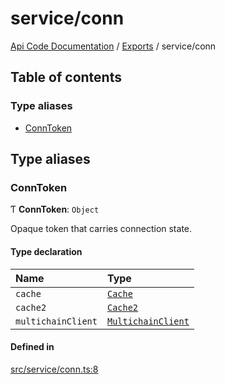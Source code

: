 # service/conn
 
[Api Code Documentation](../README.md) / [Exports](../modules.md) / service/conn

## Table of contents

### Type aliases

- [ConnToken](service_conn.md#conntoken)

## Type aliases

### ConnToken

Ƭ **ConnToken**: `Object`

Opaque token that carries connection state.

#### Type declaration

| Name | Type |
| :------ | :------ |
| `cache` | [`Cache`](service_cache.md#cache) |
| `cache2` | [`Cache2`](service_cache2.md#cache2) |
| `multichainClient` | [`MultichainClient`](../interfaces/service_Client_h.MultichainClient.md) |

#### Defined in

[src/service/conn.ts:8](https://github.com/openkfw/TruBudget/blob/f6ee764/api/src/service/conn.ts#L8)

